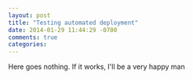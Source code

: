 ```yaml
---
layout: post
title: "Testing automated deployment"
date: 2014-01-29 11:44:29 -0700
comments: true
categories: 
---
```

Here goes nothing. If it works, I'll be a very happy man